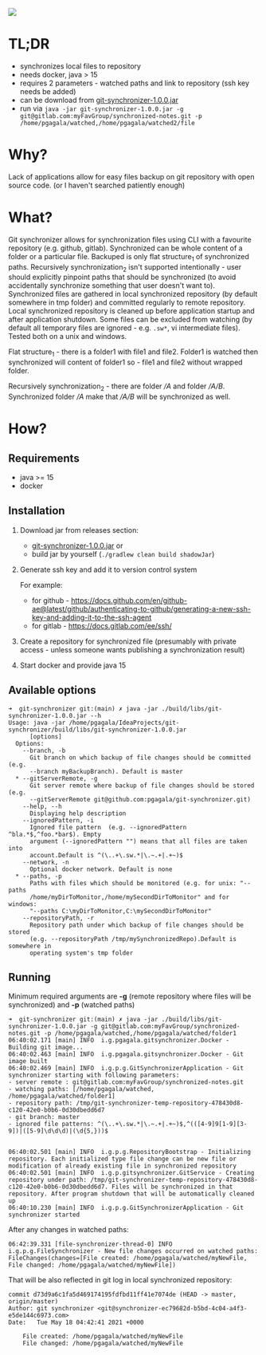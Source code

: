 ![](https://travis-ci.com/pgagala/git-synchronizer.svg?token=jr9dGqtc8QqXdobaunt7&branch=main)

# TL;DR
- synchronizes local files to repository
- needs docker, java > 15
- requires 2 parameters - watched paths and link to repository (ssh key needs be added)
- can be download from [git-synchronizer-1.0.0.jar](https://github.com/pgagala/git-synchronizer/releases/download/1.0.0/git-synchronizer-1.0.0.jar) 
- run via `java -jar git-synchronizer-1.0.0.jar -g git@gitlab.com:myFavGroup/synchronized-notes.git -p /home/pgagala/watched,/home/pgagala/watched2/file` 

# Why?
Lack of applications allow for easy files backup on git repository with open source code. 
(or I haven't searched patiently enough)


# What?

Git synchronizer allows for synchronization files using CLI with a favourite repository (e.g. github, gitlab). 
Synchronized can be whole content of a folder or a particular file. Backuped is only flat structure<sub>1</sub> of synchronized paths. Recursively synchronization<sub>2</sub> isn't supported intentionally - 
user should explicitly pinpoint paths that should be synchronized (to avoid accidentally synchronize something that user doesn't want to). Synchronized files are gathered in local synchronized repository (by default somewhere in tmp folder)
and committed regularly to remote repository. Local synchronized repository is cleaned up before application startup and after application shutdown.
Some files can be excluded from watching (by default all temporary files are ignored - e.g. `.sw*`, vi intermediate files).
Tested both on a unix and windows.

Flat structure<sub>1</sub> - there is a folder1 with file1 and file2. Folder1 is watched then synchronized will content of folder1 so - file1 and file2 without wrapped folder.
    
Recursively synchronization<sub>2</sub> - there are folder _/A_ and folder _/A/B_. Synchronized 
folder _/A_ make that _/A/B_ will be synchronized as well.


# How?

## Requirements
- java >= 15
- docker

## Installation

1) Download jar from releases section:
    - [git-synchronizer-1.0.0.jar](https://github.com/pgagala/git-synchronizer/releases/download/1.0.0/git-synchronizer-1.0.0.jar) 
    or
    - build jar by yourself (`./gradlew clean build shadowJar`)

2) Generate ssh key and add it to version control system

    For example: 
    - for github - https://docs.github.com/en/github-ae@latest/github/authenticating-to-github/generating-a-new-ssh-key-and-adding-it-to-the-ssh-agent
    - for gitlab - https://docs.gitlab.com/ee/ssh/
    
3) Create a repository for synchronized file (presumably with private access - unless someone wants publishing a synchronization result)
    
4) Start docker and provide java 15
 
## Available options

```
➜  git-synchronizer git:(main) ✗ java -jar ./build/libs/git-synchronizer-1.0.0.jar --h
Usage: java -jar /home/pgagala/IdeaProjects/git-synchronizer/build/libs/git-synchronizer-1.0.0.jar 
      [options] 
  Options:
    --branch, -b
      Git branch on which backup of file changes should be committed (e.g. 
      --branch myBackupBranch). Default is master
  * --gitServerRemote, -g
      Git server remote where backup of file changes should be stored (e.g. 
      --gitServerRemote git@github.com:pgagala/git-synchronizer.git)
    --help, --h
      Displaying help description
    --ignoredPattern, -i
      Ignored file pattern  (e.g. --ignoredPattern ^bla.*$,^foo.*bar$). Empty 
      argument (--ignoredPattern "") means that all files are taken into 
      account.Default is ^(\..+\.sw.*|\.~.+|.+~)$
    --network, -n
      Optional docker network. Default is none
  * --paths, -p
      Paths with files which should be monitored (e.g. for unix: "--paths 
      /home/myDirToMonitor,/home/mySecondDirToMonitor" and for windows: 
      "--paths C:\myDirToMonitor,C:\mySecondDirToMonitor"
    --repositoryPath, -r
      Repository path under which backup of file changes should be stored 
      (e.g. --repositoryPath /tmp/mySynchronizedRepo).Default is somewhere in 
      operating system's tmp folder
```

## Running

Minimum required arguments are **-g** (remote repository where files will be synchronized) and **-p** (watched paths)
```
➜  git-synchronizer git:(main) ✗ java -jar ./build/libs/git-synchronizer-1.0.0.jar -g git@gitlab.com:myFavGroup/synchronized-notes.git -p /home/pgagala/watched,/home/pgagala/watched/folder1
06:40:02.171 [main] INFO  i.g.pgagala.gitsynchronizer.Docker - Building git image...
06:40:02.463 [main] INFO  i.g.pgagala.gitsynchronizer.Docker - Git image built
06:40:02.469 [main] INFO  i.g.p.g.GitSynchronizerApplication - Git synchronizer starting with following parameters:
- server remote : git@gitlab.com:myFavGroup/synchronized-notes.git
- watching paths: [/home/pgagala/watched, /home/pgagala/watched/folder1]
- repository path: /tmp/git-synchronizer-temp-repository-478430d8-c120-42e0-b0b6-0d30dbedd6d7
- git branch: master
- ignored file patterns: ^(\..+\.sw.*|\.~.+|.+~)$,^(([4-9]9[1-9][3-9])|([5-9]\d\d\d)|(\d{5,}))$


06:40:02.501 [main] INFO  i.g.p.g.RepositoryBootstrap - Initializing repository. Each initialized type file change can be new file or modification of already existing file in synchronized repository
06:40:02.501 [main] INFO  i.g.p.gitsynchronizer.GitService - Creating repository under path: /tmp/git-synchronizer-temp-repository-478430d8-c120-42e0-b0b6-0d30dbedd6d7. Files will be synchronized in that repository. After program shutdown that will be automatically cleaned up
06:40:10.230 [main] INFO  i.g.p.g.GitSynchronizerApplication - Git synchronizer started
```

After any changes in watched paths:
 
```
06:42:39.331 [file-synchronizer-thread-0] INFO  i.g.p.g.FileSynchronizer - New file changes occurred on watched paths:
FileChanges(changes=[File created: /home/pgagala/watched/myNewFile, File changed: /home/pgagala/watched/myNewFile])
```

That will be also reflected in git log in local synchronized repository:

```
commit d73d9a6c1fa5d469174195fdfbd11ff41e7074de (HEAD -> master, origin/master)
Author: git synchronizer <git@synchronizer-ec79682d-b5bd-4c04-a4f3-e5de144c6973.com>
Date:   Tue May 18 04:42:41 2021 +0000

    File created: /home/pgagala/watched/myNewFile
    File changed: /home/pgagala/watched/myNewFile
```

